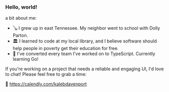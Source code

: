 ### Hello, world!

<!--
**kalebjdavenport/kalebjdavenport** is a ✨ _special_ ✨ repository because its `README.md` (this file) appears on your GitHub profile.

Here are some ideas to get you started:

-->
a bit about me:
 - 🪕 I grew up in east Tennessee. My neighbor went to school with Dolly Parton.
 - 🏛️ I learned to code at my local library, and I believe software should help people in poverty get their education for free.
 - 🧠 I've converted every team I've worked on to TypeScript. Currently learning Go!

If you're working on a project that needs a reliable and engaging UI, I'd love to chat! Please feel free to grab a time:

📆 https://calendly.com/kalebdavenport

